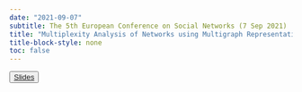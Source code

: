 ```yaml
---
date: "2021-09-07"
subtitle: The 5th European Conference on Social Networks (7 Sep 2021)
title: "Multiplexity Analysis of Networks using Multigraph Representations"
title-block-style: none
toc: false
---
```


<button type="button" class="btn btn-outline-success">
<a href="/talks/EUSN2021/EUSN2021_talk.pdf" target="_blank">Slides</a></button>